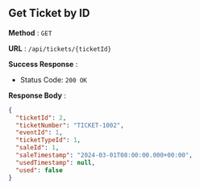 ## Get Ticket by ID

**Method** : `GET`

**URL** : `/api/tickets/{ticketId}`

**Success Response** :

- Status Code: `200 OK`

**Response Body** : 

```json
{
  "ticketId": 2,
  "ticketNumber": "TICKET-1002",
  "eventId": 1,
  "ticketTypeId": 1,
  "saleId": 1,
  "saleTimestamp": "2024-03-01T08:00:00.000+00:00",
  "usedTimestamp": null,
  "used": false
}


